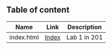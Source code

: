 ## Table of content

Name | Link | Description
------- | ------ | -----
index.html | [Index](index.html) | Lab 1 in 201